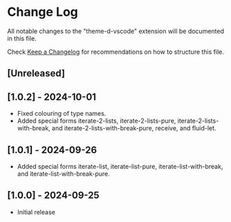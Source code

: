 # Change Log

All notable changes to the "theme-d-vscode" extension will be documented in this file.

Check [Keep a Changelog](http://keepachangelog.com/) for recommendations on how to structure this file.

## [Unreleased]

## [1.0.2] - 2024-10-01

- Fixed colouring of type names.
- Added special forms iterate-2-lists, iterate-2-lists-pure, iterate-2-lists-with-break, and iterate-2-lists-with-break-pure,
receive, and fluid-let.

## [1.0.1] - 2024-09-26

- Added special forms iterate-list, iterate-list-pure, iterate-list-with-break, and iterate-list-with-break-pure.

## [1.0.0] - 2024-09-25

- Initial release
